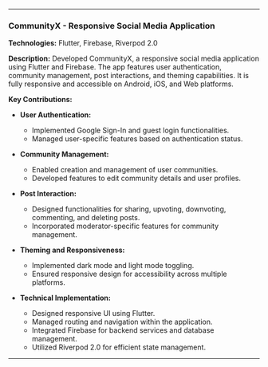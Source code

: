 
---

### CommunityX - Responsive Social Media Application

**Technologies:** Flutter, Firebase, Riverpod 2.0

**Description:**
Developed CommunityX, a responsive social media application using Flutter and Firebase. The app features user authentication, community management, post interactions, and theming capabilities. It is fully responsive and accessible on Android, iOS, and Web platforms.

**Key Contributions:**

- **User Authentication:**
  - Implemented Google Sign-In and guest login functionalities.
  - Managed user-specific features based on authentication status.

- **Community Management:**
  - Enabled creation and management of user communities.
  - Developed features to edit community details and user profiles.

- **Post Interaction:**
  - Designed functionalities for sharing, upvoting, downvoting, commenting, and deleting posts.
  - Incorporated moderator-specific features for community management.

- **Theming and Responsiveness:**
  - Implemented dark mode and light mode toggling.
  - Ensured responsive design for accessibility across multiple platforms.

- **Technical Implementation:**
  - Designed responsive UI using Flutter.
  - Managed routing and navigation within the application.
  - Integrated Firebase for backend services and database management.
  - Utilized Riverpod 2.0 for efficient state management.

---
